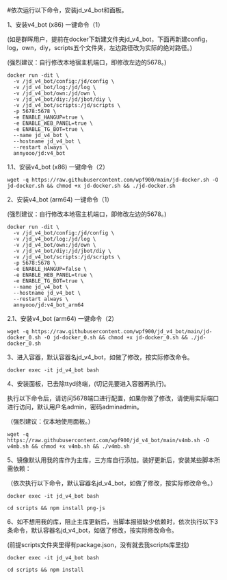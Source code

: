 #依次运行以下命令，安装jd_v4_bot和面板。


1、安装v4_bot (x86) 一键命令（1）

  (如是群晖用户，提前在docker下新建文件夹jd_v4_bot，下面再新建config，log，own，diy，scripts五个文件夹，左边路径改为实际的绝对路径。)
  
  (强烈建议：自行修改本地宿主机端口，即修改左边的5678。)
  
    docker run -dit \
      -v /jd_v4_bot/config:/jd/config \
      -v /jd_v4_bot/log:/jd/log \
      -v /jd_v4_bot/own:/jd/own \
      -v /jd_v4_bot/diy:/jd/jbot/diy \
      -v /jd_v4_bot/scripts:/jd/scripts \
      -p 5678:5678 \
      -e ENABLE_HANGUP=true \
      -e ENABLE_WEB_PANEL=true \
      -e ENABLE_TG_BOT=true \
      --name jd_v4_bot \
      --hostname jd_v4_bot \
      --restart always \
      annyooo/jd:v4_bot



1.1、安装v4_bot (x86) 一键命令（2）

    wget -q https://raw.githubusercontent.com/wpf900/main/jd-docker.sh -O jd-docker.sh && chmod +x jd-docker.sh && ./jd-docker.sh


2、安装v4_bot (arm64) 一键命令（1）

  (强烈建议：自行修改本地宿主机端口，即修改左边的5678。)
  
    docker run -dit \
      -v /jd_v4_bot/config:/jd/config \
      -v /jd_v4_bot/log:/jd/log \
      -v /jd_v4_bot/own:/jd/own \
      -v /jd_v4_bot/diy:/jd/jbot/diy \
      -v /jd_v4_bot/scripts:/jd/scripts \
      -p 5678:5678 \
      -e ENABLE_HANGUP=false \
      -e ENABLE_WEB_PANEL=true \
      -e ENABLE_TG_BOT=true \
      --name jd_v4_bot \
      --hostname jd_v4_bot \
      --restart always \
      annyooo/jd:v4_bot_arm64



2.1、安装v4_bot (arm64) 一键命令（2）

    wget -q https://raw.githubusercontent.com/wpf900/jd_v4_bot/main/jd-docker_0.sh -O jd-docker_0.sh && chmod +x jd-docker_0.sh && ./jd-docker_0.sh

   
3、进入容器，默认容器名jd_v4_bot，如做了修改，按实际修改命令。

    docker exec -it jd_v4_bot bash 


 
4、安装面板，已去除ttyd终端，(切记先要进入容器再执行)。

   执行以下命令后，请访问5678端口进行配置，如果你做了修改，请使用实际端口进行访问，默认用户名admin，密码adminadmin。
   
   （强烈建议：仅本地使用面板。）
 
    wget -q https://raw.githubusercontent.com/wpf900/jd_v4_bot/main/v4mb.sh -O v4mb.sh && chmod +x v4mb.sh && ./v4mb.sh



5、镜像默认用我的库作为主库，三方库自行添加。装好更新后，安装某些脚本所需依赖：

 （依次执行以下命令，默认容器名jd_v4_bot，如做了修改，按实际修改命令。）

    docker exec -it jd_v4_bot bash
    
    cd scripts && npm install png-js



6、如不想用我的库，阻止主库更新后，当脚本报错缺少依赖时，依次执行以下3条命令，默认容器名jd_v4_bot，如做了修改，按实际修改命令。

  (前提scripts文件夹里得有package.json，没有就去我scripts库里找)

    docker exec -it jd_v4_bot bash
    
    cd scripts && npm install
    
